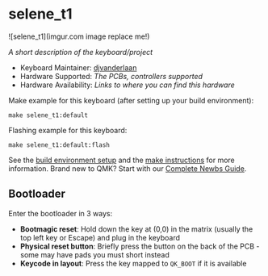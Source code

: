# selene_t1

![selene_t1](imgur.com image replace me!)

*A short description of the keyboard/project*

* Keyboard Maintainer: [djvanderlaan](https://github.com/djvanderlaan)
* Hardware Supported: *The PCBs, controllers supported*
* Hardware Availability: *Links to where you can find this hardware*

Make example for this keyboard (after setting up your build environment):

    make selene_t1:default

Flashing example for this keyboard:

    make selene_t1:default:flash

See the [build environment setup](https://docs.qmk.fm/#/getting_started_build_tools) and the [make instructions](https://docs.qmk.fm/#/getting_started_make_guide) for more information. Brand new to QMK? Start with our [Complete Newbs Guide](https://docs.qmk.fm/#/newbs).

## Bootloader

Enter the bootloader in 3 ways:

* **Bootmagic reset**: Hold down the key at (0,0) in the matrix (usually the top left key or Escape) and plug in the keyboard
* **Physical reset button**: Briefly press the button on the back of the PCB - some may have pads you must short instead
* **Keycode in layout**: Press the key mapped to `QK_BOOT` if it is available
